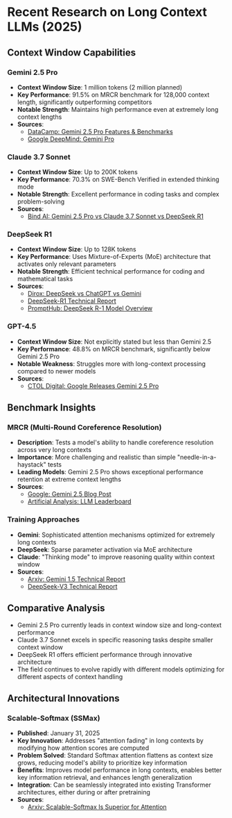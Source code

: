 # Recent Research on Long Context LLMs (2025)

## Context Window Capabilities

### Gemini 2.5 Pro
- **Context Window Size**: 1 million tokens (2 million planned)
- **Key Performance**: 91.5% on MRCR benchmark for 128,000 context length, significantly outperforming competitors
- **Notable Strength**: Maintains high performance even at extremely long context lengths
- **Sources**: 
  - [DataCamp: Gemini 2.5 Pro Features & Benchmarks](https://www.datacamp.com/blog/gemini-2-5-pro)
  - [Google DeepMind: Gemini Pro](https://deepmind.google/technologies/gemini/pro/)

### Claude 3.7 Sonnet
- **Context Window Size**: Up to 200K tokens
- **Key Performance**: 70.3% on SWE-Bench Verified in extended thinking mode
- **Notable Strength**: Excellent performance in coding tasks and complex problem-solving
- **Sources**:
  - [Bind AI: Gemini 2.5 Pro vs Claude 3.7 Sonnet vs DeepSeek R1](https://blog.getbind.co/2025/03/26/gemini-2-5-pro-vs-claude-3-7-sonnet-vs-deepseek-r1-which-model-is-the-best-for-coding/)

### DeepSeek R1
- **Context Window Size**: Up to 128K tokens
- **Key Performance**: Uses Mixture-of-Experts (MoE) architecture that activates only relevant parameters
- **Notable Strength**: Efficient technical performance for coding and mathematical tasks
- **Sources**:
  - [Dirox: DeepSeek vs ChatGPT vs Gemini](https://dirox.com/post/deepseek-vs-chatgpt-vs-gemini-ai-comparison)
  - [DeepSeek-R1 Technical Report](https://arxiv.org/html/2501.12948v1)
  - [PromptHub: DeepSeek R-1 Model Overview](https://www.prompthub.us/blog/deepseek-r-1-model-overview-and-how-it-ranks-against-openais-o1)

### GPT-4.5
- **Context Window Size**: Not explicitly stated but less than Gemini 2.5
- **Key Performance**: 48.8% on MRCR benchmark, significantly below Gemini 2.5 Pro
- **Notable Weakness**: Struggles more with long-context processing compared to newer models
- **Sources**:
  - [CTOL Digital: Google Releases Gemini 2.5 Pro](https://www.ctol.digital/news/google-releases-gemini-2-5-pro-advanced-reasoning-context-window/)

## Benchmark Insights

### MRCR (Multi-Round Coreference Resolution)
- **Description**: Tests a model's ability to handle coreference resolution across very long contexts
- **Importance**: More challenging and realistic than simple "needle-in-a-haystack" tests
- **Leading Models**: Gemini 2.5 Pro shows exceptional performance retention at extreme context lengths
- **Sources**:
  - [Google: Gemini 2.5 Blog Post](https://blog.google/technology/google-deepmind/gemini-model-thinking-updates-march-2025/)
  - [Artificial Analysis: LLM Leaderboard](https://artificialanalysis.ai/leaderboards/models)

### Training Approaches
- **Gemini**: Sophisticated attention mechanisms optimized for extremely long contexts
- **DeepSeek**: Sparse parameter activation via MoE architecture
- **Claude**: "Thinking mode" to improve reasoning quality within context window
- **Sources**:
  - [Arxiv: Gemini 1.5 Technical Report](https://arxiv.org/html/2403.05530v2)
  - [DeepSeek-V3 Technical Report](https://arxiv.org/html/2412.19437v1)

## Comparative Analysis
- Gemini 2.5 Pro currently leads in context window size and long-context performance
- Claude 3.7 Sonnet excels in specific reasoning tasks despite smaller context window
- DeepSeek R1 offers efficient performance through innovative architecture
- The field continues to evolve rapidly with different models optimizing for different aspects of context handling

## Architectural Innovations

### Scalable-Softmax (SSMax)
- **Published**: January 31, 2025
- **Key Innovation**: Addresses "attention fading" in long contexts by modifying how attention scores are computed
- **Problem Solved**: Standard Softmax attention flattens as context size grows, reducing model's ability to prioritize key information
- **Benefits**: Improves model performance in long contexts, enables better key information retrieval, and enhances length generalization
- **Integration**: Can be seamlessly integrated into existing Transformer architectures, either during or after pretraining
- **Sources**:
  - [Arxiv: Scalable-Softmax Is Superior for Attention](https://arxiv.org/abs/2501.19399)
